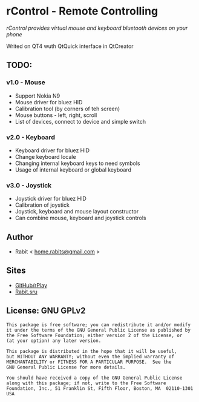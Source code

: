 rControl - Remote Controlling
=============================

*rControl provides virtual mouse and keyboard bluetooth devices on your phone*

Writed on QT4 wuth QtQuick interface in QtCreator

## TODO:
### v1.0 - Mouse
 * Support Nokia N9
 * Mouse driver for bluez HID
 * Calibration tool (by corners of teh screen)
 * Mouse buttons - left, right, scroll
 * List of devices, connect to device and simple switch

### v2.0 - Keyboard
 * Keyboard driver for bluez HID
 * Change keyboard locale
 * Changing internal keyboard keys to need symbols
 * Usage of internal keyboard or global keyboard

### v3.0 - Joystick
 * Joystick driver for bluez HID
 * Calibration of joystick
 * Joystick, keyboard and mouse layout constructor
 * Can combine mouse, keyboard and joystick controls

## Author

 * Rabit < home.rabits@gmail.com >

## Sites

 * [GitHub/rPlay](https://github.com/rabits/rcontrol)
 * [Rabit.sru](http://rabits.ru)

## License: GNU GPLv2

    This package is free software; you can redistribute it and/or modify
    it under the terms of the GNU General Public License as published by
    the Free Software Foundation; either version 2 of the License, or
    (at your option) any later version.

    This package is distributed in the hope that it will be useful,
    but WITHOUT ANY WARRANTY; without even the implied warranty of
    MERCHANTABILITY or FITNESS FOR A PARTICULAR PURPOSE.  See the
    GNU General Public License for more details.

    You should have received a copy of the GNU General Public License
    along with this package; if not, write to the Free Software
    Foundation, Inc., 51 Franklin St, Fifth Floor, Boston, MA  02110-1301 USA